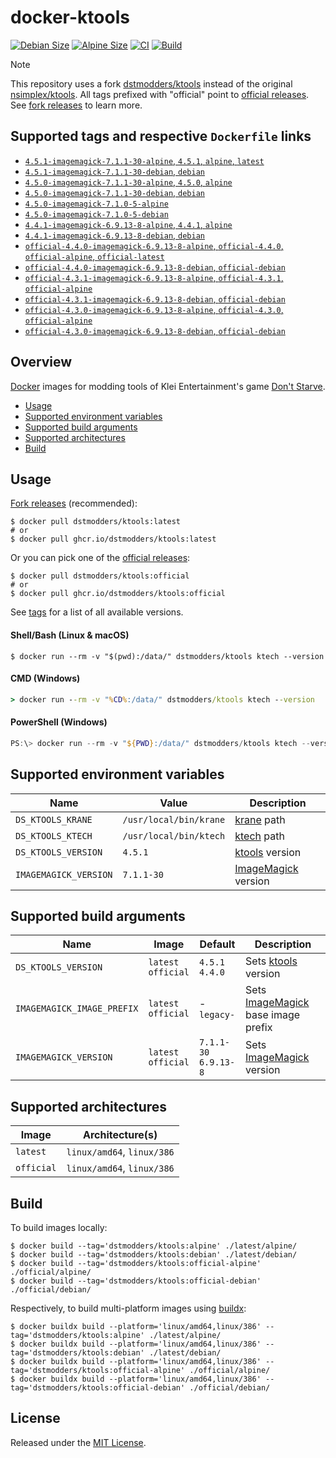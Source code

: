 # docker-ktools

[![Debian Size]](https://hub.docker.com/r/dstmodders/ktools)
[![Alpine Size]](https://hub.docker.com/r/dstmodders/ktools)
[![CI]](https://github.com/dstmodders/docker-ktools/actions/workflows/ci.yml)
[![Build]](https://github.com/dstmodders/docker-ktools/actions/workflows/build.yml)

> [!NOTE]
> This repository uses a fork [dstmodders/ktools] instead of the original
> [nsimplex/ktools]. All tags prefixed with "official" point to
> [official releases]. See [fork releases] to learn more.

## Supported tags and respective `Dockerfile` links

- [`4.5.1-imagemagick-7.1.1-30-alpine`, `4.5.1`, `alpine`, `latest`](https://github.com/dstmodders/docker-ktools/blob/0ac9a2b28fbd4f91448884e82fd2f371333a2b8d/latest/alpine/Dockerfile)
- [`4.5.1-imagemagick-7.1.1-30-debian`, `debian`](https://github.com/dstmodders/docker-ktools/blob/0ac9a2b28fbd4f91448884e82fd2f371333a2b8d/latest/debian/Dockerfile)
- [`4.5.0-imagemagick-7.1.1-30-alpine`, `4.5.0`, `alpine`](https://github.com/dstmodders/docker-ktools/blob/0ac9a2b28fbd4f91448884e82fd2f371333a2b8d/latest/alpine/Dockerfile)
- [`4.5.0-imagemagick-7.1.1-30-debian`, `debian`](https://github.com/dstmodders/docker-ktools/blob/0ac9a2b28fbd4f91448884e82fd2f371333a2b8d/latest/debian/Dockerfile)
- [`4.5.0-imagemagick-7.1.0-5-alpine`](https://github.com/dstmodders/docker-ktools/blob/ef2d40c3fc2e675ca492371e0e539f13449a1846/latest/alpine/Dockerfile)
- [`4.5.0-imagemagick-7.1.0-5-debian`](https://github.com/dstmodders/docker-ktools/blob/ef2d40c3fc2e675ca492371e0e539f13449a1846/latest/debian/Dockerfile)
- [`4.4.1-imagemagick-6.9.13-8-alpine`, `4.4.1`, `alpine`](https://github.com/dstmodders/docker-ktools/blob/0ac9a2b28fbd4f91448884e82fd2f371333a2b8d/latest/alpine/Dockerfile)
- [`4.4.1-imagemagick-6.9.13-8-debian`, `debian`](https://github.com/dstmodders/docker-ktools/blob/0ac9a2b28fbd4f91448884e82fd2f371333a2b8d/latest/debian/Dockerfile)
- [`official-4.4.0-imagemagick-6.9.13-8-alpine`, `official-4.4.0`, `official-alpine`, `official-latest`](https://github.com/dstmodders/docker-ktools/blob/0ac9a2b28fbd4f91448884e82fd2f371333a2b8d/official/alpine/Dockerfile)
- [`official-4.4.0-imagemagick-6.9.13-8-debian`, `official-debian`](https://github.com/dstmodders/docker-ktools/blob/0ac9a2b28fbd4f91448884e82fd2f371333a2b8d/official/debian/Dockerfile)
- [`official-4.3.1-imagemagick-6.9.13-8-alpine`, `official-4.3.1`, `official-alpine`](https://github.com/dstmodders/docker-ktools/blob/0ac9a2b28fbd4f91448884e82fd2f371333a2b8d/official/alpine/Dockerfile)
- [`official-4.3.1-imagemagick-6.9.13-8-debian`, `official-debian`](https://github.com/dstmodders/docker-ktools/blob/0ac9a2b28fbd4f91448884e82fd2f371333a2b8d/official/debian/Dockerfile)
- [`official-4.3.0-imagemagick-6.9.13-8-alpine`, `official-4.3.0`, `official-alpine`](https://github.com/dstmodders/docker-ktools/blob/0ac9a2b28fbd4f91448884e82fd2f371333a2b8d/official/alpine/Dockerfile)
- [`official-4.3.0-imagemagick-6.9.13-8-debian`, `official-debian`](https://github.com/dstmodders/docker-ktools/blob/0ac9a2b28fbd4f91448884e82fd2f371333a2b8d/official/debian/Dockerfile)

## Overview

[Docker] images for modding tools of Klei Entertainment's game [Don't Starve].

- [Usage](#usage)
- [Supported environment variables](#supported-environment-variables)
- [Supported build arguments](#supported-build-arguments)
- [Supported architectures](#supported-architectures)
- [Build](#build)

## Usage

[Fork releases] (recommended):

```shell
$ docker pull dstmodders/ktools:latest
# or
$ docker pull ghcr.io/dstmodders/ktools:latest
```

Or you can pick one of the [official releases]:

```shell
$ docker pull dstmodders/ktools:official
# or
$ docker pull ghcr.io/dstmodders/ktools:official
```

See [tags] for a list of all available versions.

#### Shell/Bash (Linux & macOS)

```shell
$ docker run --rm -v "$(pwd):/data/" dstmodders/ktools ktech --version
```

#### CMD (Windows)

```cmd
> docker run --rm -v "%CD%:/data/" dstmodders/ktools ktech --version
```

#### PowerShell (Windows)

```powershell
PS:\> docker run --rm -v "${PWD}:/data/" dstmodders/ktools ktech --version
```

## Supported environment variables

| Name                  | Value                  | Description           |
| --------------------- | ---------------------- | --------------------- |
| `DS_KTOOLS_KRANE`     | `/usr/local/bin/krane` | [krane] path          |
| `DS_KTOOLS_KTECH`     | `/usr/local/bin/ktech` | [ktech] path          |
| `DS_KTOOLS_VERSION`   | `4.5.1`                | [ktools] version      |
| `IMAGEMAGICK_VERSION` | `7.1.1-30`             | [ImageMagick] version |

## Supported build arguments

| Name                       | Image                    | Default                    | Description                          |
| -------------------------- | ------------------------ | -------------------------- | ------------------------------------ |
| `DS_KTOOLS_VERSION`        | `latest`<br />`official` | `4.5.1`<br />`4.4.0`       | Sets [ktools] version                |
| `IMAGEMAGICK_IMAGE_PREFIX` | `latest`<br />`official` | -<br />`legacy-`           | Sets [ImageMagick] base image prefix |
| `IMAGEMAGICK_VERSION`      | `latest`<br />`official` | `7.1.1-30`<br />`6.9.13-8` | Sets [ImageMagick] version           |

## Supported architectures

| Image      | Architecture(s)            |
| ---------- | -------------------------- |
| `latest`   | `linux/amd64`, `linux/386` |
| `official` | `linux/amd64`, `linux/386` |

## Build

To build images locally:

```shell
$ docker build --tag='dstmodders/ktools:alpine' ./latest/alpine/
$ docker build --tag='dstmodders/ktools:debian' ./latest/debian/
$ docker build --tag='dstmodders/ktools:official-alpine' ./official/alpine/
$ docker build --tag='dstmodders/ktools:official-debian' ./official/debian/
```

Respectively, to build multi-platform images using [buildx]:

```shell
$ docker buildx build --platform='linux/amd64,linux/386' --tag='dstmodders/ktools:alpine' ./latest/alpine/
$ docker buildx build --platform='linux/amd64,linux/386' --tag='dstmodders/ktools:debian' ./latest/debian/
$ docker buildx build --platform='linux/amd64,linux/386' --tag='dstmodders/ktools:official-alpine' ./official/alpine/
$ docker buildx build --platform='linux/amd64,linux/386' --tag='dstmodders/ktools:official-debian' ./official/debian/
```

## License

Released under the [MIT License](https://opensource.org/licenses/MIT).

[alpine size]: https://img.shields.io/docker/image-size/dstmodders/ktools/alpine?label=alpine%20size&logo=docker
[build]: https://img.shields.io/github/actions/workflow/status/dstmodders/docker-ktools/build.yml?branch=main&label=build&logo=github
[buildx]: https://github.com/docker/buildx
[ci]: https://img.shields.io/github/actions/workflow/status/dstmodders/docker-ktools/ci.yml?branch=main&label=ci&logo=github
[debian size]: https://img.shields.io/docker/image-size/dstmodders/ktools/debian?label=debian%20size&logo=docker
[docker]: https://www.docker.com/
[don't starve]: https://www.klei.com/games/dont-starve
[dstmodders/ktools]: https://github.com/dstmodders/ktools
[fork releases]: https://github.com/dstmodders/ktools/releases
[imagemagick]: https://imagemagick.org/index.php
[krane]: https://github.com/nsimplex/ktools#krane
[ktech]: https://github.com/nsimplex/ktools#ktech
[ktools]: https://github.com/nsimplex/ktools
[nsimplex/ktools]: https://github.com/nsimplex/ktools
[official releases]: https://github.com/nsimplex/ktools/releases
[tags]: https://hub.docker.com/r/dstmodders/ktools/tags
